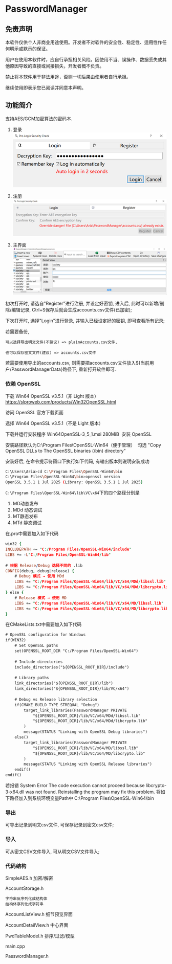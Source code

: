 # PasswordManager

## 免责声明
本软件仅供个人非商业用途使用。开发者不对软件的安全性、稳定性、适用性作任何明示或默示的保证。

用户在使用本软件时，应自行承担相关风险。因使用不当、误操作、数据丢失或其他原因导致的直接或间接损失，开发者概不负责。

禁止将本软件用于非法用途，否则一切后果由使用者自行承担。

​继续使用即表示您已阅读并同意本声明。​


## 功能简介

支持AES/GCM加密算法的密码本. 

1. 登录
![登录](imgs/LoginQryWidget_Login.png)

2. 注册
![注册](imgs/LoginQryWidget_Register.png)

3. 主界面
![主界面](imgs/PasswordTable.png)

初次打开时, 请选自"Register"进行注册, 并设定好密钥, 进入后, 此时可以新增/删除/编辑记录, Ctrl+S保存后就会生成accounts.csv文件(已加密);

下次打开时, 选择"Login"进行登录, 并输入已经设定好的密钥, 即可查看所有记录; 


若需要备份, 

    可以选择导出明文文件(不建议) => plainAccounts.csv文件, 

    也可以保存密文文件(建议) => accounts.csv文件

若需要使用导出的accounts.csv, 则需要把accounts.csv文件放入${当前用户/PasswordManagerData}路径下, 重新打开软件即可.

### 依赖 OpenSSL
​下载 Win64 OpenSSL v3.5.1（非 Light 版本）​​ https://slproweb.com/products/Win32OpenSSL.html

访问 OpenSSL 官方下载页面

选择 ​Win64 OpenSSL v3.5.1​（不是 Light 版本）

下载并运行安装程序 Win64OpenSSL-3_5_1.msi 280MiB
​
安装 OpenSSL​

安装路径默认为C:\Program Files\OpenSSL-Win64（便于管理）
​
勾选 "Copy OpenSSL DLLs to The OpenSSL binaries (/bin) directory"​​
 
安装好后, 在命令提示符窗口下执行如下代码, 有输出版本则说明安装成功
```bash
C:\Users\Aria>cd C:\Program Files\OpenSSL-Win64\bin
C:\Program Files\OpenSSL-Win64\bin>openssl version
OpenSSL 3.5.1 1 Jul 2025 (Library: OpenSSL 3.5.1 1 Jul 2025)
```

`C:\Program Files\OpenSSL-Win64\lib\VC\x64`下的四个路径分别是

1. MD动态发布
2. MDd 动态调试
3. MT静态发布
4. MTd 静态调试


在.pro中需要加入如下代码
```pro
win32 {
INCLUDEPATH += "C:/Program Files/OpenSSL-Win64/include"
LIBS += -L"C:/Program Files/OpenSSL-Win64/lib"

# 根据 Release/Debug 选择不同的 .lib
CONFIG(debug, debug|release) {
    # Debug 模式 → 使用 MDd
    LIBS += "C:/Program Files/OpenSSL-Win64/lib/VC/x64/MDd/libssl.lib"
    LIBS += "C:/Program Files/OpenSSL-Win64/lib/VC/x64/MDd/libcrypto.lib"
} else {
    # Release 模式 → 使用 MD
    LIBS += "C:/Program Files/OpenSSL-Win64/lib/VC/x64/MD/libssl.lib"
    LIBS += "C:/Program Files/OpenSSL-Win64/lib/VC/x64/MD/libcrypto.lib"
}
```

在CMakeLists.txt中需要加入如下代码
```txt
# OpenSSL configuration for Windows
if(WIN32)
    # Set OpenSSL paths
    set(OPENSSL_ROOT_DIR "C:/Program Files/OpenSSL-Win64")

    # Include directories
    include_directories("${OPENSSL_ROOT_DIR}/include")

    # Library paths
    link_directories("${OPENSSL_ROOT_DIR}/lib")
    link_directories("${OPENSSL_ROOT_DIR}/lib/VC/x64")

    # Debug vs Release library selection
    if(CMAKE_BUILD_TYPE STREQUAL "Debug")
        target_link_libraries(PasswordManager PRIVATE
            "${OPENSSL_ROOT_DIR}/lib/VC/x64/MDd/libssl.lib"
            "${OPENSSL_ROOT_DIR}/lib/VC/x64/MDd/libcrypto.lib"
        )
        message(STATUS "Linking with OpenSSL Debug libraries")
    else()
        target_link_libraries(PasswordManager PRIVATE
            "${OPENSSL_ROOT_DIR}/lib/VC/x64/MD/libssl.lib"
            "${OPENSSL_ROOT_DIR}/lib/VC/x64/MD/libcrypto.lib"
        )
        message(STATUS "Linking with OpenSSL Release libraries")
    endif()
endif()
```

若报错 System Error
The code execution cannot proceed because libcrypto-3-x64.dll was not found. 
Reinstalling the program may fix this problem.
将如下路径加入到系统环境变量Path中
C:\Program Files\OpenSSL-Win64\bin

### 导出
可导出记录到明文csv文件, 可保存记录到密文csv文件;

### 导入
可从密文CSV文件导入, 可从明文CSV文件导入;


### 代码结构

SimpleAES.h 加密/解密

AccountStorage.h

    字符串反序列化成结构体
    结构体序列化成字符串

AccountListView.h
    细节预览界面

AccountDetailView.h
    中心界面

PwdTableModel.h
    排序/过滤/模型

main.cpp

PasswordManager.h